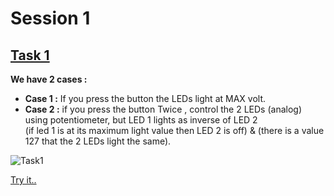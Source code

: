 # Session 1
## [Task 1](https://github.com/omarhesham2/Robotech/blob/main/Basic_Arduino/Session1/T1Code.ino)

**We have 2 cases :**
  * **Case 1 :** If you press the button the LEDs light at MAX volt. 
  * **Case 2 :** if you press the button Twice , control the 2 LEDs (analog) using 	potentiometer, 
  but LED 1 lights as inverse of LED 2 \
  (if led 1 is at its maximum light value then LED 2 is off) & (there is a value 127 that the 2 LEDs light the same).


![Task1](https://github.com/omarhesham2/Robotech/blob/main/Basic_Arduino/Session1/Task1.png)


[Try it..](https://www.tinkercad.com/things/eEJhz5FpUv0)
